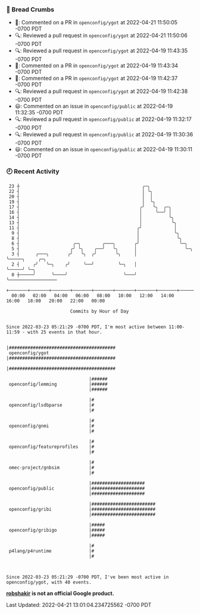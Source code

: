 ### 🍞 Bread Crumbs

 * 💬: Commented on a PR in  `openconfig/ygot` at 2022-04-21 11:50:05 -0700 PDT
 * 🔍: Reviewed a pull request in  `openconfig/ygot` at 2022-04-21 11:50:06 -0700 PDT
 * 🔍: Reviewed a pull request in  `openconfig/ygot` at 2022-04-19 11:43:35 -0700 PDT
 * 💬: Commented on a PR in  `openconfig/ygot` at 2022-04-19 11:43:34 -0700 PDT
 * 💬: Commented on a PR in  `openconfig/ygot` at 2022-04-19 11:42:37 -0700 PDT
 * 🔍: Reviewed a pull request in  `openconfig/ygot` at 2022-04-19 11:42:38 -0700 PDT
 * 😃: Commented on an issue in `openconfig/public` at 2022-04-19 11:32:35 -0700 PDT
 * 🔍: Reviewed a pull request in  `openconfig/public` at 2022-04-19 11:32:17 -0700 PDT
 * 🔍: Reviewed a pull request in  `openconfig/public` at 2022-04-19 11:30:36 -0700 PDT
 * 😃: Commented on an issue in `openconfig/public` at 2022-04-19 11:30:11 -0700 PDT

### 🕘 Recent Activity
```
 23 ┼                                              ╭─╮
 22 ┤                                              │ ╰╮
 20 ┤                                              │  │
 19 ┤                                              │  ╰╮
 17 ┤                                             ╭╯   ╰╮  ╭─╮
 16 ┤                                             │     ╰──╯ │
 14 ┤                                             │          ╰╮
 13 ┤                                             │           ╰╮
 11 ┤                                            ╭╯            │
  9 ┤                                            │             ╰╮
  8 ┤                                            │              ╰╮
  6 ┤                    ╭─╮        ╭───╮       ╭╯               ╰─╮
  5 ┤                   ╭╯ ╰╮    ╭──╯   ╰╮      │                  ╰─╮
  3 ┤      ╭───╮       ╭╯   ╰╮  ╭╯       ╰╮     │                    ╰─────╮     ╭─╮
  2 ┤     ╭╯   ╰─╮    ╭╯     ╰──╯         ╰─╮   │                          ╰─────╯ ╰─╮
  0 ┼─────╯      ╰────╯                     ╰───╯                                    ╰──────────────────
    +───────+───────+───────+───────+───────+───────+───────+───────+───────+───────+───────+───────+────
  00:00   02:00   04:00   06:00   08:00   10:00   12:00   14:00   16:00   18:00   20:00   22:00   00:00   

						Commits by Hour of Day


Since 2022-03-23 05:21:29 -0700 PDT, I'm most active between 11:00-11:59 - with 25 events in that hour.

```



```
                               |########################################
 openconfig/ygot               |########################################
                               |########################################

                               |######
 openconfig/lemming            |######
                               |######

                               |#
 openconfig/lsdbparse          |#
                               |#

                               |#
 openconfig/gnmi               |#
                               |#

                               |#
 openconfig/featureprofiles    |#
                               |#

                               |#
 omec-project/gnbsim           |#
                               |#

                               |####################
 openconfig/public             |####################
                               |####################

                               |########################
 openconfig/gribi              |########################
                               |########################

                               |#####
 openconfig/gribigo            |#####
                               |#####

                               |#
 p4lang/p4runtime              |#
                               |#



Since 2022-03-23 05:21:29 -0700 PDT, I've been most active in openconfig/ygot, with 40 events.

```
**[robshakir](mailto:robjs@google.com) is not an official Google product.**  


Last Updated: 2022-04-21 13:01:04.234725562 -0700 PDT
